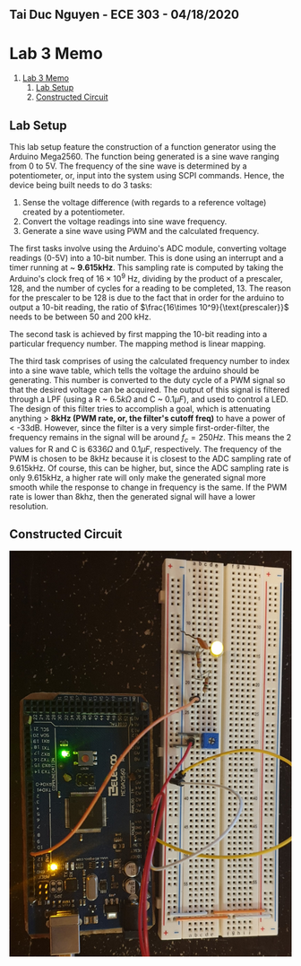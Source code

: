## Tai Duc Nguyen - ECE 303 - 04/18/2020

# Lab 3 Memo

1. [Lab 3 Memo](#lab-3-memo)
   1. [Lab Setup](#lab-setup)
   2. [Constructed Circuit](#constructed-circuit)

## Lab Setup

This lab setup feature the construction of a function generator using the Arduino Mega2560. The function being generated is a sine wave ranging from 0 to 5V. The frequency of the sine wave is determined by a potentiometer, or, input into the system using SCPI commands. Hence, the device being built needs to do 3 tasks:

1. Sense the voltage difference (with regards to a reference voltage) created by a potentiometer.
2. Convert the voltage readings into sine wave frequency.
3. Generate a sine wave using PWM and the calculated frequency.

The first tasks involve using the Arduino's ADC module, converting voltage readings (0-5V) into a 10-bit number. This is done using an interrupt and a timer running at ~ **9.615kHz**. This sampling rate is computed by taking the Arduino's clock freq of $16\times 10^9$ Hz, dividing by the product of a prescaler, 128, and the number of cycles for a reading to be completed, 13. The reason for the prescaler to be 128 is due to the fact that in order for the arduino to output a 10-bit reading, the ratio of $\frac{16\times 10^9}{\text{prescaler}}$ needs to be between 50 and 200 kHz.

The second task is achieved by first mapping the 10-bit reading into a particular frequency number. The mapping method is linear mapping.

The third task comprises of using the calculated frequency number to index into a sine wave table, which tells the voltage the arduino should be generating. This number is converted to the duty cycle of a PWM signal so that the desired voltage can be acquired. The output of this signal is filtered through a LPF (using a R ~ 6.5$k\Omega$ and C ~ 0.1$\mu F$), and used to control a LED. The design of this filter tries to accomplish a goal, which is attenuating anything > **8kHz (PWM rate, or, the filter's cutoff freq)** to have a power of < -33dB. However, since the filter is a very simple first-order-filter, the frequency remains in the signal will be around $f_c=250Hz$. This means the 2 values for R and C is 6336$\Omega$ and 0.1$\mu F$, respectively. The frequency of the PWM is chosen to be 8kHz because it is closest to the ADC sampling rate of 9.615kHz. Of course, this can be higher, but, since the ADC sampling rate is only 9.615kHz, a higher rate will only make the generated signal more smooth while the response to change in frequency is the same. If the PWM rate is lower than 8khz, then the generated signal will have a lower resolution.

## Constructed Circuit

![circuit](20200427_034945.jpg)